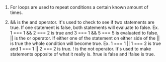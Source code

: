 1) For loops are used to repeat conditions a certain known amount of times.

2) && is the and operator. It's used to check to see if two statements are true. If one statement is false, both statements will evaluate to false. Ex. 1 === 1 && 2 === 2 is true and 3 === 1 && 5 === 5 is evaluated to false. || is the or operator. If either one of the statement on either side of the || is true the whole condition will become true. Ex. 1 === 1 || 1 === 2 is true and 1 === 1 || 2 === 2 is true. ! is the not operator. It's used to make statements opposite of what it really is. !true is false and !false is true.
